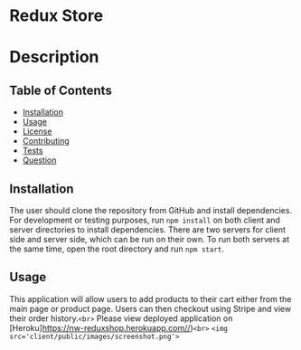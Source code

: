 # Redux Store

# Description

## Table of Contents

* [Installation](#installation)
* [Usage](#usage)
* [License](#license)
* [Contributing](#contributing)
* [Tests](#tests)
* [Question](#questions)

## Installation

The user should clone the repository from GitHub and install dependencies. For development or testing purposes, run `npm install` on both client and server directories to install dependencies. There are two servers for client side and server side, which can be run on their own. To run both servers at the same time, open the root directory and run `npm start`.

## Usage

This application will allow users to add products to their cart either from the main page or product page. Users can then checkout using Stripe and view their order history.`<br>`
Please view deployed application on [Heroku]https://nw-reduxshop.herokuapp.com//)`<br>`
`<img src='client/public/images/screenshot.png'>`
